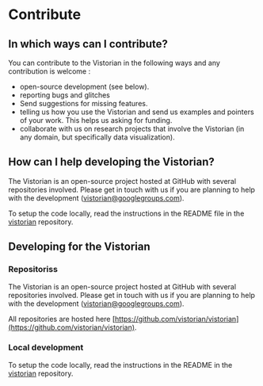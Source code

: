 # Contribute

## In which ways can I contribute?
You can contribute to the Vistorian in the following ways and any contribution is welcome :

* open-source development (see below).
* reporting bugs and glitches
* Send suggestions for missing features.
* telling us how you use the Vistorian and send us examples and pointers of your work. This helps us asking for funding.
* collaborate with us on research projects that involve the Vistorian (in any domain, but specifically data visualization).

## How can I help developing the Vistorian?
The Vistorian is an open-source project hosted at GitHub with several repositories involved. Please get in touch with us if you are planning to help with the development ([vistorian@googlegroups.com](mailto:vistorian@googlegroups.com)).

To setup the code locally, read the instructions in the README file in the [vistorian](https://github.com/vistorian/vistorian) repository.

## Developing for the Vistorian

<!-- The Vistorian has a set of repositories and has undergone different versions. This document will help you getting to grips with how you can start helping with the development of the Vistorian. 

### Highlevel structure

The Vistorian is modular, in that is has
* A __libary `networkcube.js`__ which contains core functionality on loading and querying dynamic networks. This is managed by it's own repository: [Vistorian-core](https://github.com/networkcube/vistorian-core).
* A __set of visualizations__, which query network data from `networkcube.js` and visualize them. Each visualization is its own project and independent from any other visualization. 
* A __web-application, _Vistorian_,__ that manages uploading data and creates a website with differnt visualizations. -->

### Repositoriss

The Vistorian is an open-source project hosted at GitHub with several repositories involved. Please get in touch with us if you are planning to help with the development (vistorian@googlegroups.com).

All repositories are hosted here [https://github.com/vistorian/vistorian](https://github.com/vistorian/vistorian). 
<!-- Ignore any of the repositories not mentioned below. -->

<!-- The following repositories are involved in the vistorian.

* __[Vistorian-core](https://github.com/networkcube/vistorian-core):__ core functionalities for all the underlying functions, except he individual visualizations. This includes  
  * dynamic network data structure
  * network measures
  * util packages (colors, motifs, search)
  * inter-view messages.

* __[Vistorian-nodelink](https://github.com/networkcube/vistorian-nodelink):__ the nodelink visualization 

* __[Vistorian-matrix](https://github.com/networkcube/vistorian-matrix):__ the matrix visualization 
Vistorian-bookmarkbrowser](https://github.com/networkcube/vistorian-browser): the sidebar containing 
  * search box
  * legends for node and link colors (and shapes)

* __[Vistorian-map](https://github.com/networkcube/vistorian-map):__ the network map visualiztion

* __[Vistorian-dynamicego](https://github.com/networkcube/vistorian-dynamicego):__ the timeline visualization with functionality to show the dynamic network.

* __[Vistorian-web](https://github.com/networkcube/vistorian-web):__ web-application including 
  * landing page (e.g., http://vistorian.net)
  * data view for uploading and mapping data
  * individual websites for each view (nodelink, matrix, combined view, etc..)
  * functionality for obtaining geo coordinates -->


### Local development
  
To setup the code locally, read the instructions in the README in the [vistorian](https://github.com/vistorian/vistorian) repository.

